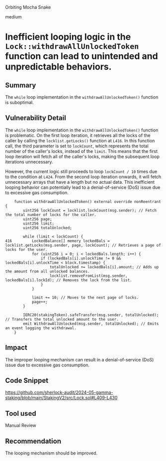 Orbiting Mocha Snake

medium

# Inefficient looping logic in the `Lock::withdrawAllUnlockedToken` function can lead to unintended and unpredictable behaviors.

## Summary

The `while` loop implementation in the `withdrawAllUnlockedToken()` function is suboptimal.

## Vulnerability Detail

The `while` loop implementation in the `withdrawAllUnlockedToken()` function is problematic. On the first loop iteration, it retrieves all the locks of the caller by calling the `locklist.getLocks()` function at `L416`. In this function call, the third parameter is set to `lockCount`, which represents the total number of the caller's locks, instead of the `limit`. This means that the first loop iteration will fetch all of the caller's locks, making the subsequent loop iterations unnecessary.

However, the current logic still proceeds to loop `lockCount / 10` times due to the condition at `L424`. From the second loop iteration onwards, it will fetch unnecessary arrays that have a length but no actual data. This inefficient looping behavior can potentially lead to a denial-of-service (DoS) issue due to excessive gas consumption.

```solidity
    function withdrawAllUnlockedToken() external override nonReentrant {
        uint256 lockCount = locklist.lockCount(msg.sender); // Fetch the total number of locks for the caller.
        uint256 page;
        uint256 limit;
        uint256 totalUnlocked;
        
        while (limit < lockCount) {
416         LockedBalance[] memory lockedBals = locklist.getLocks(msg.sender, page, lockCount); // Retrieves a page of locks for the user.
            for (uint256 i = 0; i < lockedBals.length; i++) {
                if (lockedBals[i].unlockTime != 0 && lockedBals[i].unlockTime < block.timestamp) {
                    totalUnlocked += lockedBals[i].amount; // Adds up the amount from all unlocked balances.
                    locklist.removeFromList(msg.sender, lockedBals[i].lockId); // Removes the lock from the list.
                }
            }

            limit += 10; // Moves to the next page of locks.
            page++;
        }

        IERC20(stakingToken).safeTransfer(msg.sender, totalUnlocked); // Transfers the total unlocked amount to the user.
        emit WithdrawAllUnlocked(msg.sender, totalUnlocked); // Emits an event logging the withdrawal.
    }
```

## Impact

The improper looping mechanism can result in a denial-of-service (DoS) issue due to excessive gas consumption.

## Code Snippet

https://github.com/sherlock-audit/2024-05-gamma-staking/blob/main/StakingV2/src/Lock.sol#L409-L430

## Tool used

Manual Review

## Recommendation

The looping mechanism should be improved.